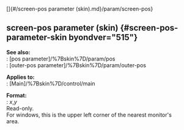 []{#/screen-pos parameter (skin).md}/param/screen-pos}    
## screen-pos parameter (skin) {#screen-pos-parameter-skin byondver="515"}    
**See also:**    
:   [pos parameter]/%7Bskin%7D/param/pos    
:   [outer-pos parameter]/%7Bskin%7D/param/outer-pos    
<!-- -->    
**Applies to:**    
:   [Main]/%7Bskin%7D/control/main    
<!-- -->    
**Format:**    
:   *x*,*y*    
Read-only.    
For windows, this is the upper left corner of the nearest monitor\'s    
area.  